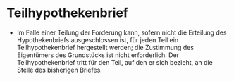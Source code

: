 # Teilhypothekenbrief

- Im Falle einer Teilung der Forderung kann, sofern nicht die Erteilung des Hypothekenbriefs ausgeschlossen ist, für jeden Teil ein Teilhypothekenbrief hergestellt werden; die Zustimmung des Eigentümers des Grundstücks ist nicht erforderlich. Der Teilhypothekenbrief tritt für den Teil, auf den er sich bezieht, an die Stelle des bisherigen Briefes.

